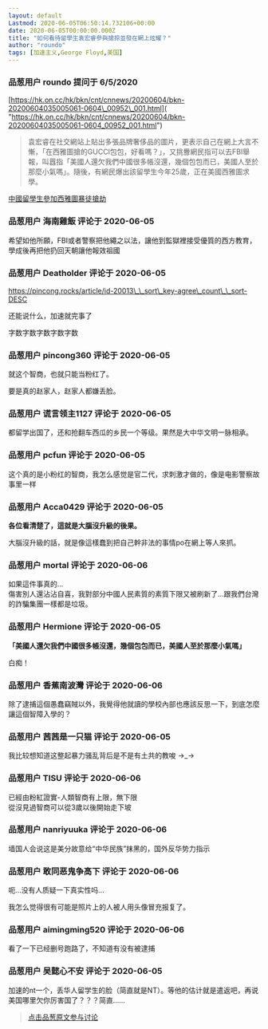 ```yaml
---
layout: default
Lastmod: 2020-06-05T06:50:14.732106+00:00
date: 2020-06-05T00:00:00.000Z
title: "如何看待留學生袁宏睿參與搶掠並發在網上炫耀？"
author: "roundo"
tags: [加速主义,George Floyd,美国]
---
```



### 品葱用户 **roundo** 提问于 6/5/2020
    
[https://hk.on.cc/hk/bkn/cnt/cnnews/20200604/bkn-20200604035005061-0604\_00952\_001.html]( "https://hk.on.cc/hk/bkn/cnt/cnnews/20200604/bkn-20200604035005061-0604_00952_001.html")  
  

> 袁宏睿在社交網站上貼出多張品牌奢侈品的圖片，更表示自己在網上大言不慚，「在西雅圖搶的GUCCI包包，好看嗎？」，又挑釁網民指可以去FBI舉報，叫囂指「美國人還欠我們中國很多帳沒還，幾個包包而已，美國人至於那麼小氣嗎」。隨後，有網民爆出該留學生今年25歲，正在美國西雅圖求學。

  
  
[中國留學生參加西雅圖暴徒搶劫]( "http://www.rfi.fr/tw/%E4%B8%AD%E5%9C%8B/20200604-%E4%B8%AD%E5%9C%8B%E7%95%99%E5%AD%B8%E7%94%9F%E5%8F%83%E5%8A%A0%E8%A5%BF%E9%9B%85%E5%9C%96%E6%9A%B4%E5%BE%92%E6%90%B6%E5%8A%AB-%E7%BE%8E%E5%9C%8B%E9%9D%9E%E8%A3%94%E9%A8%B7%E4%BA%82%E5%8F%AF%E8%A6%8B%E4%B8%AD%E5%9C%8B%E4%BA%BA%E8%BA%AB%E5%BD%B1")
    
                

### 品葱用户 **海南雞飯** 评论于 2020-06-05
        
希望如他所願，FBI或者警察把他繩之以法，讓他到監獄裡接受優質的西方教育，學成後再把他扔回天朝讓他報效祖國
        
                

### 品葱用户 **Deatholder** 评论于 2020-06-05
        
https://pincong.rocks/article/id-20013\_\_sort\_key-agree\_count\_\_sort-DESC  
  
还能说什么，加速就完事了  
  
  
字数字数字数字数字数
        
                

### 品葱用户 **pincong360** 评论于 2020-06-05
        
就这个智商，也就只能当粉红了。  
  
要是真的赵家人，赵家人都嫌丢脸。
        
                

### 品葱用户 **谎言领主1127** 评论于 2020-06-05
        
都留学出国了，还和抢翻车西瓜的乡民一个等级。果然是大中华文明一脉相承。
        
                

### 品葱用户 **pcfun** 评论于 2020-06-05
        
这个真的是小粉红的智商，我怎么感觉是官二代，求刺激才做的，像是电影警察故事里一样
        
                

### 品葱用户 **Acca0429** 评论于 2020-06-05
        
**各位看清楚了，這就是大腦沒升級的後果。**  
  
大腦沒升級的話，就是像這樣蠢到把自己幹非法的事情po在網上等人來抓。
        
                

### 品葱用户 **mortal** 评论于 2020-06-06
        
如果這件事真的...  
傷害別人還沾沾自喜，我對部分中國人民素質的素質下限又被刷新了...跟我們台灣的詐騙集團一樣都是垃圾。
        
                

### 品葱用户 **Hermione** 评论于 2020-06-05
        
**「美國人還欠我們中國很多帳沒還，幾個包包而已，美國人至於那麼小氣嗎」**  
  
  
白痴！
        
                

### 品葱用户 **香蕉南波灣** 评论于 2020-06-06
        
除了逮捕這個愚蠢竊賊以外，我覺得他就讀的學校內部也應該反思一下，到底怎麼讓這個智障入學的？
        
                

### 品葱用户 **茜茜是一只猫** 评论于 2020-06-05
        
我比较想知道这整起暴力骚乱背后是不是有土共的教唆 →\_→
        
                

### 品葱用户 **TISU** 评论于 2020-06-06
        
已經由粉紅證實-人類智商有上限，無下限  
從沒見過智商可以從3歲以後開始走下坡
        
                

### 品葱用户 **nanriyuuka** 评论于 2020-06-06
        
墙国人会说这是美分故意给“中华民族”抹黑的，国外反华势力指示
        
                

### 品葱用户 **敢同恶鬼争高下** 评论于 2020-06-06
        
呃...没有人质疑一下真实性吗...  
  
我怎么觉得很有可能是照片上的人被人用头像冒充报复了。
        
                

### 品葱用户 **aimingming520** 评论于 2020-06-06
        
看了一下已经删号跑路了，不知道有没有被逮捕
        
                

### 品葱用户 **吴懿心不安** 评论于 2020-06-05
        
加速的nt一个，丢华人留学生的脸（简直就是NT）。等他的估计就是遣返吧，再说美国哪里欠你厉害国了？？？简直……
        
                





> [点击品葱原文参与讨论](https://pincong.rocks/question/26766)

